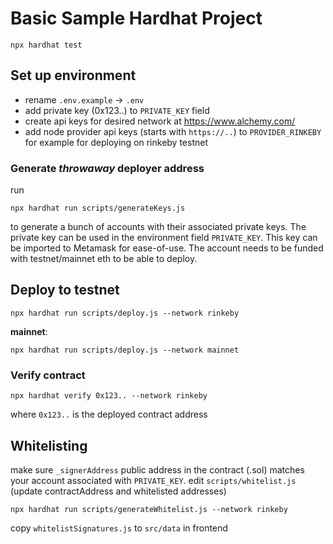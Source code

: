 # Basic Sample Hardhat Project

```shell
npx hardhat test
```

## Set up environment

- rename `.env.example` -> `.env`
- add private key (0x123..) to `PRIVATE_KEY` field
- create api keys for desired network at https://www.alchemy.com/
- add node provider api keys (starts with `https://..`) to `PROVIDER_RINKEBY` for example for deploying on rinkeby testnet

### Generate _throwaway_ deployer address

run

```shell
npx hardhat run scripts/generateKeys.js
```

to generate a bunch of accounts with their associated private keys.
The private key can be used in the environment field `PRIVATE_KEY`.
This key can be imported to Metamask for ease-of-use.
The account needs to be funded with testnet/mainnet eth to be able to deploy.

## Deploy to testnet

```shell
npx hardhat run scripts/deploy.js --network rinkeby
```

**mainnet**:

```shell
npx hardhat run scripts/deploy.js --network mainnet
```

### Verify contract

```shell
npx hardhat verify 0x123.. --network rinkeby
```

where `0x123..` is the deployed contract address

## Whitelisting

make sure `_signerAddress` public address in the contract (.sol) matches your
account associated with `PRIVATE_KEY`.
edit `scripts/whitelist.js` (update contractAddress and whitelisted addresses)

```shell
npx hardhat run scripts/generateWhitelist.js --network rinkeby
```

copy `whitelistSignatures.js` to `src/data` in frontend
